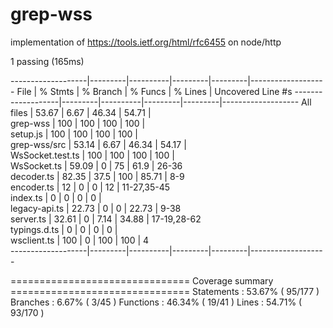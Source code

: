 # grep-wss

implementation of https://tools.ietf.org/html/rfc6455 on node/http

1 passing (165ms)

-------------------|---------|----------|---------|---------|-------------------
File | % Stmts | % Branch | % Funcs | % Lines | Uncovered Line #s
-------------------|---------|----------|---------|---------|-------------------
All files | 53.67 | 6.67 | 46.34 | 54.71 |  
 grep-wss | 100 | 100 | 100 | 100 |  
 setup.js | 100 | 100 | 100 | 100 |  
 grep-wss/src | 53.14 | 6.67 | 46.34 | 54.17 |  
 WsSocket.test.ts | 100 | 100 | 100 | 100 |  
 WsSocket.ts | 59.09 | 0 | 75 | 61.9 | 26-36  
 decoder.ts | 82.35 | 37.5 | 100 | 85.71 | 8-9  
 encoder.ts | 12 | 0 | 0 | 12 | 11-27,35-45  
 index.ts | 0 | 0 | 0 | 0 |  
 legacy-api.ts | 22.73 | 0 | 0 | 22.73 | 9-38  
 server.ts | 32.61 | 0 | 7.14 | 34.88 | 17-19,28-62  
 typings.d.ts | 0 | 0 | 0 | 0 |  
 wsclient.ts | 100 | 0 | 100 | 100 | 4  
-------------------|---------|----------|---------|---------|-------------------

=============================== Coverage summary ===============================
Statements : 53.67% ( 95/177 )
Branches : 6.67% ( 3/45 )
Functions : 46.34% ( 19/41 )
Lines : 54.71% ( 93/170 )
